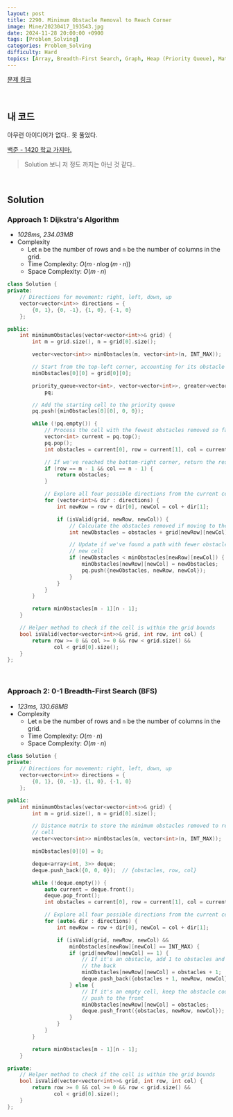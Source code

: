 ```yaml
---
layout: post
title: 2290. Minimum Obstacle Removal to Reach Corner
image: Mine/20230417_193543.jpg
date: 2024-11-28 20:00:00 +0900
tags: [Problem_Solving]
categories: Problem_Solving
difficulty: Hard
topics: [Array, Breadth-First Search, Graph, Heap (Priority Queue), Matrix, Shortest Path]
---
```


[문제 링크](https://leetcode.com/problems/minimum-obstacle-removal-to-reach-corner/description/?envType=daily-question&envId=2024-11-28)

<br/>

## 내 코드
아무런 아이디어가 없다.. 못 풀었다.

[백준 - 1420 학교 가지마.](https://www.acmicpc.net/problem/1420)

> Solution 보니 저 정도 까지는 아닌 것 같다..

<br/>

## Solution

### Approach 1: Dijkstra's Algorithm
- *1028ms, 234.03MB*
- Complexity
  - Let `m` be the number of rows and `n` be the number of columns in the grid.
  - Time Complexity: $O(m \cdot n \log (m \cdot n))$
  - Space Complexity: $O(m \cdot n)$

```cpp
class Solution {
private:
    // Directions for movement: right, left, down, up
    vector<vector<int>> directions = {
        {0, 1}, {0, -1}, {1, 0}, {-1, 0}
    };

public:
    int minimumObstacles(vector<vector<int>>& grid) {
        int m = grid.size(), n = grid[0].size();

        vector<vector<int>> minObstacles(m, vector<int>(n, INT_MAX));

        // Start from the top-left corner, accounting for its obstacle value
        minObstacles[0][0] = grid[0][0];

        priority_queue<vector<int>, vector<vector<int>>, greater<vector<int>>>
            pq;

        // Add the starting cell to the priority queue
        pq.push({minObstacles[0][0], 0, 0});

        while (!pq.empty()) {
            // Process the cell with the fewest obstacles removed so far
            vector<int> current = pq.top();
            pq.pop();
            int obstacles = current[0], row = current[1], col = current[2];

            // If we've reached the bottom-right corner, return the result
            if (row == m - 1 && col == n - 1) {
                return obstacles;
            }

            // Explore all four possible directions from the current cell
            for (vector<int>& dir : directions) {
                int newRow = row + dir[0], newCol = col + dir[1];

                if (isValid(grid, newRow, newCol)) {
                    // Calculate the obstacles removed if moving to the new cell
                    int newObstacles = obstacles + grid[newRow][newCol];

                    // Update if we've found a path with fewer obstacles to the
                    // new cell
                    if (newObstacles < minObstacles[newRow][newCol]) {
                        minObstacles[newRow][newCol] = newObstacles;
                        pq.push({newObstacles, newRow, newCol});
                    }
                }
            }
        }

        return minObstacles[m - 1][n - 1];
    }

    // Helper method to check if the cell is within the grid bounds
    bool isValid(vector<vector<int>>& grid, int row, int col) {
        return row >= 0 && col >= 0 && row < grid.size() &&
               col < grid[0].size();
    }
};
```
<br/>

### Approach 2: 0-1 Breadth-First Search (BFS)
- *123ms, 130.68MB*
- Complexity
  - Let `m` be the number of rows and `n` be the number of columns in the grid.
  - Time Complexity: $O(m \cdot n)$
  - Space Complexity: $O(m \cdot n)$

```cpp
class Solution {
private:
    // Directions for movement: right, left, down, up
    vector<vector<int>> directions = {
        {0, 1}, {0, -1}, {1, 0}, {-1, 0}
    };

public:
    int minimumObstacles(vector<vector<int>>& grid) {
        int m = grid.size(), n = grid[0].size();

        // Distance matrix to store the minimum obstacles removed to reach each
        // cell
        vector<vector<int>> minObstacles(m, vector<int>(n, INT_MAX));

        minObstacles[0][0] = 0;

        deque<array<int, 3>> deque;
        deque.push_back({0, 0, 0});  // {obstacles, row, col}

        while (!deque.empty()) {
            auto current = deque.front();
            deque.pop_front();
            int obstacles = current[0], row = current[1], col = current[2];

            // Explore all four possible directions from the current cell
            for (auto& dir : directions) {
                int newRow = row + dir[0], newCol = col + dir[1];

                if (isValid(grid, newRow, newCol) &&
                    minObstacles[newRow][newCol] == INT_MAX) {
                    if (grid[newRow][newCol] == 1) {
                        // If it's an obstacle, add 1 to obstacles and push to
                        // the back
                        minObstacles[newRow][newCol] = obstacles + 1;
                        deque.push_back({obstacles + 1, newRow, newCol});
                    } else {
                        // If it's an empty cell, keep the obstacle count and
                        // push to the front
                        minObstacles[newRow][newCol] = obstacles;
                        deque.push_front({obstacles, newRow, newCol});
                    }
                }
            }
        }

        return minObstacles[m - 1][n - 1];
    }

private:
    // Helper method to check if the cell is within the grid bounds
    bool isValid(vector<vector<int>>& grid, int row, int col) {
        return row >= 0 && col >= 0 && row < grid.size() &&
               col < grid[0].size();
    }
};
```
<br/>
